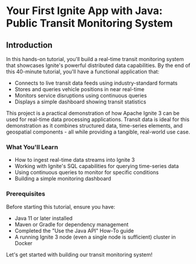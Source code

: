 # Your First Ignite App with Java: Public Transit Monitoring System

## Introduction

In this hands-on tutorial, you'll build a real-time transit monitoring system that showcases Ignite's powerful distributed data capabilities. By the end of this 40-minute tutorial, you'll have a functional application that:

- Connects to live transit data feeds using industry-standard formats
- Stores and queries vehicle positions in near real-time
- Monitors service disruptions using continuous queries
- Displays a simple dashboard showing transit statistics

This project is a practical demonstration of how Apache Ignite 3 can be used for real-time data processing applications. Transit data is ideal for this demonstration as it combines structured data, time-series elements, and geospatial components - all while providing a tangible, real-world use case.

### What You'll Learn

- How to ingest real-time data streams into Ignite 3
- Working with Ignite's SQL capabilities for querying time-series data
- Using continuous queries to monitor for specific conditions
- Building a simple monitoring dashboard

### Prerequisites

Before starting this tutorial, ensure you have:

- Java 11 or later installed
- Maven or Gradle for dependency management
- Completed the "Use the Java API" How-To guide
- A running Ignite 3 node (even a single node is sufficient) cluster in Docker

Let's get started with building our transit monitoring system!
